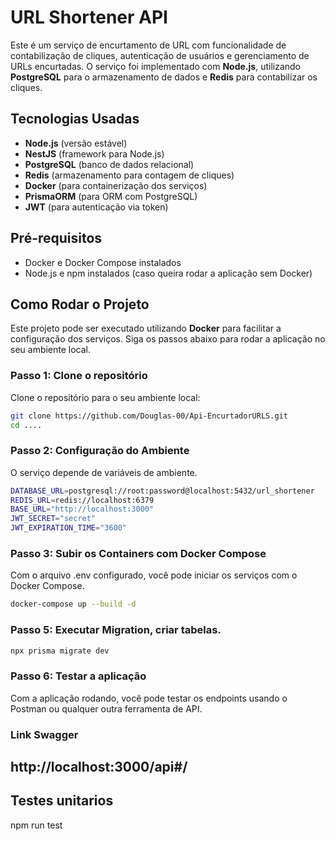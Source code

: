 # URL Shortener API

Este é um serviço de encurtamento de URL com funcionalidade de contabilização de cliques, autenticação de usuários e gerenciamento de URLs encurtadas. O serviço foi implementado com **Node.js**, utilizando **PostgreSQL** para o armazenamento de dados e **Redis** para contabilizar os cliques.

## Tecnologias Usadas

- **Node.js** (versão estável)
- **NestJS** (framework para Node.js)
- **PostgreSQL** (banco de dados relacional)
- **Redis** (armazenamento para contagem de cliques)
- **Docker** (para containerização dos serviços)
- **PrismaORM** (para ORM com PostgreSQL)
- **JWT** (para autenticação via token)

## Pré-requisitos

- Docker e Docker Compose instalados
- Node.js e npm instalados (caso queira rodar a aplicação sem Docker)

## Como Rodar o Projeto

Este projeto pode ser executado utilizando **Docker** para facilitar a configuração dos serviços. Siga os passos abaixo para rodar a aplicação no seu ambiente local.

### Passo 1: Clone o repositório

Clone o repositório para o seu ambiente local:

```bash
git clone https://github.com/Douglas-00/Api-EncurtadorURLS.git
cd ....
```

### Passo 2: Configuração do Ambiente

O serviço depende de variáveis de ambiente.

```bash
DATABASE_URL=postgresql://root:password@localhost:5432/url_shortener
REDIS_URL=redis://localhost:6379
BASE_URL="http://localhost:3000"
JWT_SECRET="secret"
JWT_EXPIRATION_TIME="3600"
```

### Passo 3: Subir os Containers com Docker Compose

Com o arquivo .env configurado, você pode iniciar os serviços com o Docker Compose.

```bash
docker-compose up --build -d
```

### Passo 5: Executar Migration, criar tabelas.

```bash
npx prisma migrate dev
```

### Passo 6: Testar a aplicação

Com a aplicação rodando, você pode testar os endpoints usando o Postman ou qualquer outra ferramenta de API.

### Link Swagger

## http://localhost:3000/api#/

## Testes unitarios

npm run test
